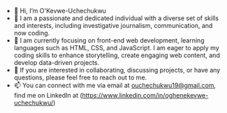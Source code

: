 - 👋 Hi, I’m O'Kevwe-Uchechukwu
- 👀 I am a passionate and dedicated individual with a diverse set of skills and interests, including investigative journalism, communication, and now coding.
- 🌱 I am currently focusing on front-end web development, learning languages such as HTML, CSS, and JavaScript. I am eager to apply my coding skills to enhance storytelling, create engaging web content, and develop data-driven projects.
- 💞️ If you are interested in collaborating, discussing projects, or have any questions, please feel free to reach out to me.
- 📫 You can connect with me via email at ouchechukwu19@gmail.com, find me on LinkedIn at (https://www.linkedin.com/in/oghenekevwe-uchechukwu/)

<!---
OKevwe-Uchechukwu/OKevwe-Uchechukwu is a ✨ special ✨ repository because its `README.md` (this file) appears on your GitHub profile.
You can click the Preview link to take a look at your changes.
--->
